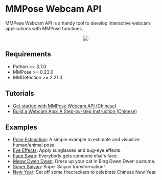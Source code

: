 # MMPose Webcam API

MMPose Webcam API is a handy tool to develop interactive webcam applications with MMPose functions.

<div align=center>
<img src="https://user-images.githubusercontent.com/15977946/153771722-937337d9-aa24-4da4-894c-12778f6153d5.png">
</div>

## Requirements

* Python >= 3.7.0
* MMPose >= 0.23.0
* MMDetection >= 2.21.0

## Tutorials

* [Get started with MMPose Webcam API (Chinese)](/tools/webcam/docs/get_started_cn.md)
* [Build a Webcam App: A Step-by-step Instruction (Chinese)](/tools/webcam/docs/example_cn.md)

## Examples

* [Pose Estimation](/tools/webcam/configs/examples/): A simple example to estimate and visualize human/animal pose.
* [Eye Effects](/tools/webcam/configs/eyes/): Apply sunglasses and bug-eye effects.
* [Face Swap](/tools/webcam/configs/face_swap/): Everybody gets someone else's face.
* [Meow Dwen Dwen](/tools/webcam/configs/meow_dwen_dwen/): Dress up your cat in Bing Dwen Dwen custume.
* [Super Saiyan](/tools/webcam/configs/supersaiyan/): Super Saiyan transformation!
* [New Year](/tools/webcam/configs/newyear/): Set off some firecrackers to celebrate Chinese New Year.
